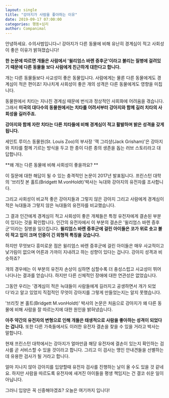 ```yaml
---
layout: single
title: "강아지가 사람을 좋아하는 이유"
date: 2019-09-17 07:00:00
categories: 행동+심리
author: Companimal
---
```


안녕하세요. 수의사범입니다~! 강아지가 다른 동물에 비해 유난히 경계심이 적고 사회성이 좋은 이유가 밝혀졌습니다!

**한 논문에 따르면 개들은 사람에서 '윌리엄스 바렌 증후군'이라고 불리는 질병에 걸려있기 때문에 다른 동물들 보다 사람에게 친근하게 대한다고 합니다.**

개는 다른 동물들보다 사교성이 좋은 동물입니다. 사람에게는 물론 다른 동물에게도 경계심이 적은 편이죠! 지나치게 사회성이 좋은 개의 성격은 다른 동물에게도 영향을 미칩니다.

동물원에서 치타는 지나친 경계심 때문에 번식과 정상적인 사회화에 어려움을 겪습니다. 그래서 **미국의 대다수의 동물원에서는 치타를 어려서부터 강아지와 함께 길러 치타의 사회성을 길러주죠.**

**강아지와 함께 자란 치타는 다른 치타들에 비해 경계심이 적고 활발하며 밝은 성격을 갖게 됩니다.**

세인트 루이스 동물원(St. Louis Zoo)의 부사장 '잭 그리샹(Jack Grisham)'은 강아지와 치타를 함께 기르는 방식을 두고 한 종이 다른 종의 생존을 돕는 러브 스토리라고 대답합니다.

**왜 개는 다른 동물에 비해 사회성이 좋을까요? **

이 질문에 대한 해답이 될 수 있는 충격적인 논문이 2017년 발표됩니다. 프린스턴 대학의 '브리짓 본 홀트(Bridgett M.vonHoldt)'박사는 늑대와 강아지의 유전자를 조사합니다.

그리고 사회성이 비교적 좋은 강아지들과 그렇지 않은 강아지 그리고 사람에게 경계심이 적은 늑대들과 그렇지 않은 늑대들의 유전자를 비교했습니다.

그 결과 인간에게 경계심이 적고 사회성이 좋은 개체들은 특정 유전자에게 결손된 부분이 있다는 것을 확인합니다. 인간의 유전자에서 이 부분의 결손은 '윌리엄스 바렌 증후군'이라는 질병을 일으킵니다. **윌리엄스 바렌 증후군에 걸린 아이들은 코가 위로 솟고 볼이 작고 입이 크며 인중이 긴 외형적 특징을 갖습니다.**

하지만 무엇보다 흥미로운 점은 윌리엄스 바렌 증후군에 걸린 아이들은 매우 사교적이고 낯가림이 없으며 어른과 가까이 지내려고 하는 성향이 있다는 겁니다. 강아지 성격과 비슷하죠?

개의 경우에는 이 부분의 유전자 손상이 심하면 심할수록 더 충성스럽고 사교성이 뛰어나다나는 결과를 얻습니다. 하지만 다른 신체적인 장애에 대한 연관성은 없었습니다.

그동안 우리는 '경계심이 적은 늑대들이 사람들에게 길러지고 공생하면서 개가 되었다'라고 알고 있었지 직접적인 무엇이 강아지를 그렇게 만들었는지는 알지 못했습니다.

'브리짓 본 홀트(Bridgett M.vonHoldt)' 박사의 논문은 처음으로 강아지가 왜 다른 동물에 비해 사람을 잘 따르는지에 대한 원인을 밝혀냈습니다.

**아주 약간의 유전자의 변형으로 인해 개들은 태생적으로 사람을 좋아하는 성격이 되었다는 겁니다.** 또한 다른 가축들에서도 이러한 유전자 결손을 찾을 수 있을 거라고 박사는 말합니다.

현재 프린스턴 대학에서는 강아지가 얼마만큼 해당 유전자에 결손이 있는지 확인하는 검사를 곧 서비스할 수 있을 것이라고 합니다. 그리고 이 검사는 맹인 안내견들을 선별하는데 유용한 검사가 될 거라고 합니다.

얼마 지나지 않아 강아지를 입양할때 유전자 검사를 진행하는 날이 올 수도 있을 것 같네요. 하지만 사람을 따르도록 유전자에 새겨진 아이들을 평생 책임지는 건 결코 쉬운 일이 아닙니다.

그러니 입양은 꼭 신중해야겠죠? 오늘은 여기까지 입니다!
